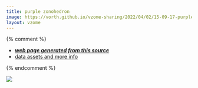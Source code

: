 ```yaml
---
title: purple zonohedron
image: https://vorth.github.io/vzome-sharing/2022/04/02/15-09-17-purple-zonohedron/purple-zonohedron.png
layout: vzome
---
```


{% comment %}
 - [***web page generated from this source***][post]
 - [data assets and more info][github]

[post]: <https://vorth.github.io/vzome-sharing/2022/04/02/purple-zonohedron-15-09-17.html>
[github]: <https://github.com/vorth/vzome-sharing/tree/main/2022/04/02/15-09-17-purple-zonohedron/>
{% endcomment %}

<vzome-viewer style="width: 100%; height: 65vh;"
       src="https://vorth.github.io/vzome-sharing/2022/04/02/15-09-17-purple-zonohedron/purple-zonohedron.vZome" >
  <img src="https://vorth.github.io/vzome-sharing/2022/04/02/15-09-17-purple-zonohedron/purple-zonohedron.png" />
</vzome-viewer>